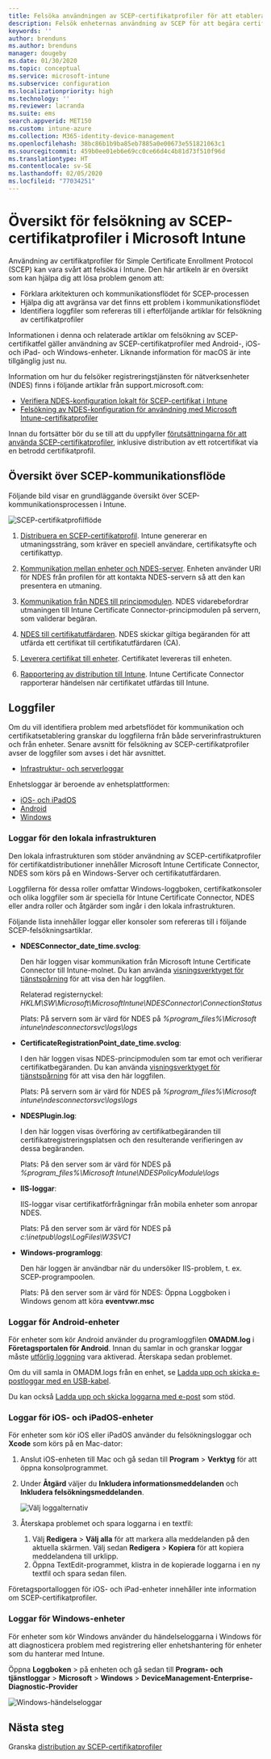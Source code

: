 ```yaml
---
title: Felsöka användningen av SCEP-certifikatprofiler för att etablera certifikat till Microsoft Intune | Microsoft Docs
description: Felsök enheternas användning av SCEP för att begära certifikat för användning med Intune, inklusive kommunikation från enheter till NDES, NDES till certifikatutfärdare och från Intune Certificate Connector till Intune-tjänsten.
keywords: ''
author: brenduns
ms.author: brenduns
manager: dougeby
ms.date: 01/30/2020
ms.topic: conceptual
ms.service: microsoft-intune
ms.subservice: configuration
ms.localizationpriority: high
ms.technology: ''
ms.reviewer: lacranda
ms.suite: ems
search.appverid: MET150
ms.custom: intune-azure
ms.collection: M365-identity-device-management
ms.openlocfilehash: 38bc86b1b9ba85eb7885a0e00673e551821063c1
ms.sourcegitcommit: 459b0ee01eb6e69cc0ce66d4c4b81d73f510f96d
ms.translationtype: HT
ms.contentlocale: sv-SE
ms.lasthandoff: 02/05/2020
ms.locfileid: "77034251"
---
```

# <a name="overview-for-troubleshooting-scep-certificate-profiles-with-microsoft-intune"></a>Översikt för felsökning av SCEP-certifikatprofiler i Microsoft Intune

Användning av certifikatprofiler för Simple Certificate Enrollment Protocol (SCEP) kan vara svårt att felsöka i Intune. Den här artikeln är en översikt som kan hjälpa dig att lösa problem genom att:

- Förklara arkitekturen och kommunikationsflödet för SCEP-processen
- Hjälpa dig att avgränsa var det finns ett problem i kommunikationsflödet
- Identifiera loggfiler som refereras till i efterföljande artiklar för felsökning av certifikatprofiler

Informationen i denna och relaterade artiklar om felsökning av SCEP-certifikatfel gäller användning av SCEP-certifikatprofiler med Android-, iOS- och iPad- och Windows-enheter. Liknande information för macOS är inte tillgänglig just nu.

Information om hur du felsöker registreringstjänsten för nätverksenheter (NDES) finns i följande artiklar från support.microsoft.com:

- [Verifiera NDES-konfiguration lokalt för SCEP-certifikat i Intune](https://support.microsoft.com/help/4490130/ndes-configuration-on-premises-for-scep-certificates-in-intune)
- [Felsökning av NDES-konfiguration för användning med Microsoft Intune-certifikatprofiler]( https://support.microsoft.com/help/4459540/troubleshoot-ndes-configuration-for-use-with-intune)

Innan du fortsätter bör du se till att du uppfyller [förutsättningarna för att använda SCEP-certifikatprofiler](certificates-scep-configure.md#prerequisites-for-using-scep-for-certificates), inklusive distribution av ett rotcertifikat via en betrodd certifikatprofil.

## <a name="scep-communication-flow-overview"></a>Översikt över SCEP-kommunikationsflöde

Följande bild visar en grundläggande översikt över SCEP-kommunikationsprocessen i Intune.

![SCEP-certifikatprofilflöde](../protect/media/troubleshoot-scep-certificate-profiles/scep-certificate-profile-flow.png)

1. [Distribuera en SCEP-certifikatprofil](troubleshoot-scep-certificate-profile-deployment.md). Intune genererar en utmaningssträng, som kräver en speciell användare, certifikatsyfte och certifikattyp.

2. [Kommunikation mellan enheter och NDES-server](troubleshoot-scep-certificate-device-to-ndes.md). Enheten använder URI för NDES från profilen för att kontakta NDES-servern så att den kan presentera en utmaning.

3. [Kommunikation från NDES till principmodulen](troubleshoot-scep-certificate-ndes-policy-module.md). NDES vidarebefordrar utmaningen till Intune Certificate Connector-principmodulen på servern, som validerar begäran.

4. [NDES till certifikatutfärdaren](troubleshoot-scep-certificate-ndes-policy-module.md). NDES skickar giltiga begäranden för att utfärda ett certifikat till certifikatutfärdaren (CA).

5. [Leverera certifikat till enheter](troubleshoot-scep-certificate-delivery.md). Certifikatet levereras till enheten.

6. [Rapportering av distribution till Intune](troubleshoot-scep-certificate-reporting.md). Intune Certificate Connector rapporterar händelsen när certifikatet utfärdas till Intune.

## <a name="log-files"></a>Loggfiler

Om du vill identifiera problem med arbetsflödet för kommunikation och certifikatsetablering granskar du loggfilerna från både serverinfrastrukturen och från enheter. Senare avsnitt för felsökning av SCEP-certifikatprofiler avser de loggfiler som avses i det här avsnittet.

- [Infrastruktur- och serverloggar](#logs-for-on-premises-infrastructure)

Enhetsloggar är beroende av enhetsplattformen:  

- [iOS- och iPadOS](#logs-for-ios-and-ipados-devices)
- [Android](#logs-for-android-devices)
- [Windows](#logs-for-windows-devices)

### <a name="logs-for-on-premises-infrastructure"></a>Loggar för den lokala infrastrukturen
  
Den lokala infrastrukturen som stöder användning av SCEP-certifikatprofiler för certifikatdistributioner innehåller Microsoft Intune Certificate Connector, NDES som körs på en Windows-Server och certifikatutfärdaren.

Loggfilerna för dessa roller omfattar Windows-loggboken, certifikatkonsoler och olika loggfiler som är speciella för Intune Certificate Connector, NDES eller andra roller och åtgärder som ingår i den lokala infrastrukturen.

Följande lista innehåller loggar eller konsoler som refereras till i följande SCEP-felsökningsartiklar. 

- **NDESConnector_date_time.svclog**:

  Den här loggen visar kommunikation från Microsoft Intune Certificate Connector till Intune-molnet. Du kan använda [visningsverktyget för tjänstspårning](https://docs.microsoft.com/dotnet/framework/wcf/service-trace-viewer-tool-svctraceviewer-exe) för att visa den här loggfilen.

  Relaterad registernyckel: *HKLM\SW\Microsoft\MicrosoftIntune\NDESConnector\ConnectionStatus*

  Plats: På servern som är värd för NDES på *%program_files%\Microsoft intune\ndesconnectorsvc\logs\logs*

- **CertificateRegistrationPoint_date_time.svclog**:

  I den här loggen visas NDES-principmodulen som tar emot och verifierar certifikatbegäranden. Du kan använda [visningsverktyget för tjänstspårning](https://docs.microsoft.com/dotnet/framework/wcf/service-trace-viewer-tool-svctraceviewer-exe) för att visa den här loggfilen.

  Plats: På servern som är värd för NDES på *%program_files%\Microsoft intune\ndesconnectorsvc\logs\logs*

- **NDESPlugin.log**:

  I den här loggen visas överföring av certifikatbegäranden till certifikatregistreringsplatsen och den resulterande verifieringen av dessa begäranden.

  Plats: På den server som är värd för NDES på *%program_files%\Microsoft Intune\NDESPolicyModule\logs*

- **IIS-loggar**:

  IIS-loggar visar certifikatförfrågningar från mobila enheter som anropar NDES.

  Plats: På den server som är värd för NDES på *c:\inetpub\logs\LogFiles\W3SVC1*

- **Windows-programlogg**:

  Den här loggen är användbar när du undersöker IIS-problem, t. ex. SCEP-programpoolen.

  Plats: På den server som är värd för NDES: Öppna Loggboken i Windows genom att köra **eventvwr.msc**




### <a name="logs-for-android-devices"></a>Loggar för Android-enheter

För enheter som kör Android använder du programloggfilen **OMADM.log** i **Företagsportalen för Android**. Innan du samlar in och granskar loggar måste [utförlig loggning](/intune-user-help/use-verbose-logging-to-help-your-it-administrator-fix-device-issues-android) vara aktiverad. Återskapa sedan problemet.

Om du vill samla in OMADM.logs från en enhet, se [Ladda upp och skicka e-postloggar med en USB-kabel](/intune-user-help/send-logs-to-your-it-admin-using-cable-android).

Du kan också [Ladda upp och skicka loggarna med e-post](/intune-user-help/send-logs-to-your-it-admin-by-email-android#upload-and-email-logs-from-microsoft-intune-app) som stöd.

### <a name="logs-for-ios-and-ipados-devices"></a>Loggar för iOS- och iPadOS-enheter

För enheter som kör iOS eller iPadOS använder du felsökningsloggar och **Xcode** som körs på en Mac-dator:

1. Anslut iOS-enheten till Mac och gå sedan till **Program** > **Verktyg** för att öppna konsolprogrammet. 

2. Under **Åtgärd** väljer du **Inkludera informationsmeddelanden** och **Inkludera felsökningsmeddelanden**.

   ![Välj loggalternativ](../protect/media/troubleshoot-scep-certificate-profiles/message-options.png)

3. Återskapa problemet och spara loggarna i en textfil:
   1. Välj **Redigera** > **Välj alla** för att markera alla meddelanden på den aktuella skärmen. Välj sedan **Redigera** > **Kopiera** för att kopiera meddelandena till urklipp. 
   2. Öppna TextEdit-programmet, klistra in de kopierade loggarna i en ny textfil och spara sedan filen.


Företagsportalloggen för iOS- och iPad-enheter innehåller inte information om SCEP-certifikatprofiler.

### <a name="logs-for-windows-devices"></a>Loggar för Windows-enheter

För enheter som kör Windows använder du händelseloggarna i Windows för att diagnosticera problem med registrering eller enhetshantering för enheter som du hanterar med Intune.

Öppna **Loggboken** > på enheten och gå sedan till **Program- och tjänstloggar** > **Microsoft** > **Windows** > **DeviceManagement-Enterprise-Diagnostic-Provider**

![Windows-händelseloggar](../protect/media/troubleshoot-scep-certificate-profiles/windows-event-log.png)

## <a name="next-steps"></a>Nästa steg

Granska [distribution av SCEP-certifikatprofiler](troubleshoot-scep-certificate-profile-deployment.md) 
